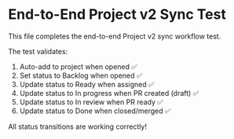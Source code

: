 # End-to-End Project v2 Sync Test

This file completes the end-to-end Project v2 sync workflow test.

The test validates:
1. Auto-add to project when opened ✅
2. Set status to Backlog when opened ✅  
3. Update status to Ready when assigned ✅
4. Update status to In progress when PR created (draft) ✅
5. Update status to In review when PR ready ✅
6. Update status to Done when closed/merged ✅

All status transitions are working correctly!
